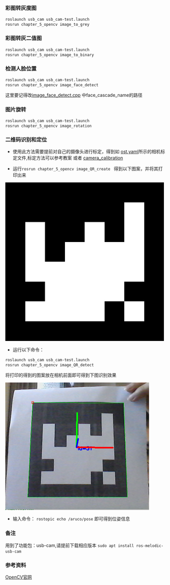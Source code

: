 ### 彩图转灰度图

```
roslaunch usb_cam usb_cam-test.launch
rosrun chapter_5_opencv image_to_grey
```
### 彩图转灰二值图

```
roslaunch usb_cam usb_cam-test.launch
rosrun chapter_5_opencv image_to_binary
```
### 检测人脸位置

```
roslaunch usb_cam usb_cam-test.launch
rosrun chapter_5_opencv image_face_detect
```
这里要记得改[image_face_detect.cpp](src/image_face_detect.cpp) 中face_cascade_name的路径

### 图片旋转

```
roslaunch usb_cam usb_cam-test.launch
rosrun chapter_5_opencv image_rotation
```

### 二维码识别和定位

- 使用此方法需要提前对自己的摄像头进行标定，得到如 [ost.yaml](config/ost.yaml)所示的相机标定文件,标定方法可以参考教案 或者 [camera_calibration](http://wiki.ros.org/camera_calibration)

- 运行`rosrun chapter_5_opencv image_QR_create `
得到以下图案，并将其打印出来

![img](img/marker_6X6_250_31.jpg)

- 运行以下命令：

```
roslaunch usb_cam usb_cam-test.launch
rosrun chapter_5_opencv image_QR_detect
```

将打印的得到的图案放在相机前面即可得到下图识别效果

![img](img/QR_detect.png)

- 输入命令：
`rostopic echo /aruco/pose`
即可得到位姿信息

### 备注
用到了功能包：usb-cam,请提前下载相应版本
`sudo apt install ros-melodic-usb-cam`

### 参考资料
[OpenCV官网](https://docs.opencv.org/4.x/d9/df8/tutorial_root.html)
